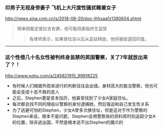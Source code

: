 ### 印男子无视身旁妻子 飞机上大尺度性骚扰睡着女子
http://news.sina.com.cn/s/2018-08-20/doc-ihhxaafz1390604.shtml
>陪审团裁定普拉吉有罪，他可能将面临终生监禁
>>有律师表示，如果普拉吉以后从监狱释放，他将被驱逐回印度。
---
### 这个性侵几十名女性被判终身监禁的英国警察，关了7年就放出来了？！
http://www.sohu.com/a/245821915_99918225
- 有时候人们根据外观来进行的判断往往会出错。身材高大的能当警察，但也可能会变成十恶不赦的恶人
- 之后，Stephen更是变本加厉，他甚至找到了少女A家庭住址。
- 每次都会找不同的理由以警察的身份逮捕她，然后强迫和自己发生性关系
- 为了逃避可怕的Stephen，少女A曾多次换住址，但是这对于作为警察的Stephen来说，根本不是问题，Stephen会用警察局的资料库时刻追踪少女A的位置，除非逃出国，不然是根本逃不出Stephen的魔爪的